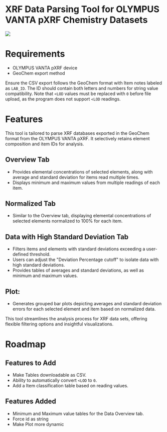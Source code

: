 # XRF Data Parsing Tool for OLYMPUS VANTA pXRF Chemistry Datasets

![](https://www.portaspecs.com/wp-content/uploads/2019/05/sized_m-series_2_1024x1024.jpg)

# Requirements

- OLYMPUS VANTA pXRF device
- GeoChem export method

Ensure the CSV export follows the GeoChem format with Item notes labeled as `LAB_ID`. The ID should contain both letters and numbers for string value compatibility. Note that `<LOD` values must be replaced with `0` before file upload, as the program does not support `<LOD` readings.

# Features

This tool is tailored to parse XRF databases exported in the GeoChem format from the OLYMPUS VANTA pXRF. It selectively retains element composition and item IDs for analysis.

## Overview Tab

- Provides elemental concentrations of selected elements, along with average and standard deviation for items read multiple times.
- Displays minimum and maximum values from multiple readings of each item.

## Normalized Tab

- Similar to the Overview tab, displaying elemental concentrations of selected elements normalized to 100% for each item.

## Data with High Standard Deviation Tab

- Filters items and elements with standard deviations exceeding a user-defined threshold.
- Users can adjust the "Deviation Percentage cutoff" to isolate data with high standard deviations.
- Provides tables of averages and standard deviations, as well as minimum and maximum values.

## Plot:

- Generates grouped bar plots depicting averages and standard deviation errors for each selected element and item based on normalized data.

This tool streamlines the analysis process for XRF data sets, offering flexible filtering options and insightful visualizations.

# Roadmap

## Features to Add


- Make Tables downloadable as CSV.
- Ability to automatically convert `<LOD` to `0`.
- Add a Item classification table based on reading values.


## Features Added

- Minimum and Maximum value tables for the Data Overview tab.
- Force id as string
- Make Plot more dynamic
